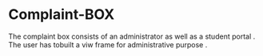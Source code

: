 # Complaint-BOX
The complaint box consists of an administrator as well as a student portal . The user has tobuilt a viw frame for administrative purpose .
